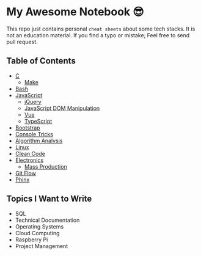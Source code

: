 # My Awesome Notebook 😎

This repo just contains personal `cheat sheets` about some tech stacks. It is not an education material. If you find a typo or mistake; Feel free to send pull request.

## Table of Contents

- [C](https://github.com/ridvanaltun/my-awesome-notebook/tree/master/C)
  - [Make](https://github.com/ridvanaltun/my-awesome-notebook/tree/master/C/Make)
- [Bash](https://github.com/ridvanaltun/my-awesome-notebook/tree/master/Bash)
- [JavaScript](https://github.com/ridvanaltun/my-awesome-notebook/tree/master/JavaScript)
    - [jQuery](https://github.com/ridvanaltun/my-awesome-notebook/tree/master/JavaScript/jQuery)
    - [JavaScript DOM Manipulation](https://github.com/ridvanaltun/my-awesome-notebook/tree/master/JavaScript/JavaScript%20DOM%20Manipulation)
    - [Vue](https://github.com/ridvanaltun/my-awesome-notebook/tree/master/JavaScript/Vue)
    - [TypeScript](https://github.com/ridvanaltun/my-awesome-notebook/tree/master/JavaScript/TypeScript)
- [Bootstrap](https://github.com/ridvanaltun/my-awesome-notebook/tree/master/Bootstrap)
- [Console Tricks](https://github.com/ridvanaltun/my-awesome-notebook/tree/master/Console%20Tricks)
- [Algorithm Analysis](https://github.com/ridvanaltun/my-awesome-notebook/tree/master/Algorithm%20Analysis)
- [Linux](https://github.com/ridvanaltun/my-awesome-notebook/tree/master/Linux)
- [Clean Code](https://github.com/ridvanaltun/my-awesome-notebook/tree/master/Clean%20Code)
- [Electronics](https://github.com/ridvanaltun/my-awesome-notebook/tree/master/Electronics)
  - [Mass Production](https://github.com/ridvanaltun/my-awesome-notebook/tree/master/Electronics/Mass%20Production)
- [Git Flow](https://github.com/ridvanaltun/my-awesome-notebook/tree/master/Git%20Flow)
- [Phinx](https://github.com/ridvanaltun/my-awesome-notebook/tree/master/Phinx)

## Topics I Want to Write

- SQL
- Technical Documentation
- Operating Systems
- Cloud Computing
- Raspberry Pi
- Project Management